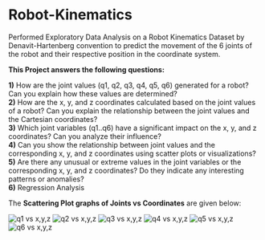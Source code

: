 # Robot-Kinematics
Performed Exploratory Data Analysis on a Robot Kinematics Dataset by Denavit-Hartenberg convention to predict the movement of the 6 joints of the robot and their respective position in the coordinate system.

**This Project answers the following questions:**

**1)** How are the joint values (q1, q2, q3, q4, q5, q6) generated for a robot? Can you explain how these values are determined?\
**2)** How are the x, y, and z coordinates calculated based on the joint values of a robot? Can you explain the relationship between the joint values and the Cartesian coordinates?\
**3)** Which joint variables (q1..q6) have a significant impact on the x, y, and z coordinates? Can you analyze their influence?\
**4)** Can you show the relationship between joint values and the corresponding x, y, and z coordinates using scatter plots or visualizations?\
**5)** Are there any unusual or extreme values in the joint variables or the corresponding x, y, and z coordinates? Do they indicate any interesting patterns or anomalies?\
**6)** Regression Analysis

The **Scattering Plot graphs of Joints vs Coordinates** are given below:

![q1 vs x,y,z](https://github.com/anushamahajan/Robot-Kinematics/assets/116106599/d0037942-a038-418c-8e99-a1aabeb7c587)
![q2 vs x,y,z](https://github.com/anushamahajan/Robot-Kinematics/assets/116106599/870207f5-45a2-46a4-969e-c49d02457f78)
![q3 vs x,y,z](https://github.com/anushamahajan/Robot-Kinematics/assets/116106599/e1626aac-ae2a-4e55-a6ec-9f93c47d687d)
![q4 vs x,y,z](https://github.com/anushamahajan/Robot-Kinematics/assets/116106599/2719668a-846b-4908-8973-2c2df6efb67c)
![q5 vs x,y,z](https://github.com/anushamahajan/Robot-Kinematics/assets/116106599/07c3c8b5-2bcf-41d1-a32d-1e1423c5192c)
![q6 vs x,y,z](https://github.com/anushamahajan/Robot-Kinematics/assets/116106599/cc4ff2a2-8891-424b-aacc-c80bc71ee997)
